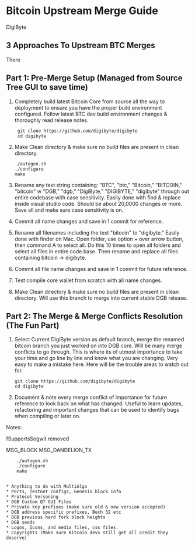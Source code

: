 Bitcoin Upstream Merge Guide
====================================
DigiByte    

3 Approaches To Upstream BTC Merges
------------------------------------
There

Part 1: Pre-Merge Setup (Managed from Source Tree GUI to save time) 
------------------------------------------------------------------------------

1. Completely build latest Bitcoin Core from source all the way to deployment to ensure you have the proper build environment configured. Follow latest BTC dev build environment changes & thoroughly read release notes.

        git clone https://github.com/digibyte/digibyte
        cd digibyte

2.  Make Clean directory & make sure no build files are present in clean directory.

        ./autogen.sh
        ./configure
        make

3.  Rename any text string containing: "BTC", "btc," "Bitcoin," "BITCOIN," "bitcoin" w "DGB," "dgb," "DigiByte," "DIGIBYTE," "digibyte" through out entire codebase with case sensitivity.
    Easily done with find & replace inside visual studio code. Should be about 20,0000 changes or more. Save all and make sure case sensitivity is on.

4. Commit all name changes and save in 1 commit for reference.

5. Rename all filenames including the text "bitcoin" to "digibyte."
	Easily done with finder on Mac. Open folder, use option + over arrow button, then command A to select all. Do this 10 times to open all folders and select all files in entire code base. Then rename and replace all files containing bitcoin -> digibyte.


6. Commit all file name changes and save in 1 commit for future reference.


7. Test compile core wallet from scratch with all name changes.


8. Make Clean directory & make sure no build files are present in clean directory. Will use this branch to merge into current stable DGB release.



Part 2: The Merge & Merge Conflicts Resolution (The Fun Part)
----------------------------------------------------------------

1.  Select Current DigiByte version as default branch, merge the renamed bitcoin branch you just worked on into DGB core. Will be many merge conflicts to go through. This is where its of utmost importance to take your time and go line by line and know what you are changing. Very easy to make a mistake here. Here will be the trouble areas to watch out for.

        git clone https://github.com/digibyte/digibyte
        cd digibyte

2.  Document & note every merge conflict of importance for future reference to look back on what has changed. Useful to learn updates, refactoring and important changes that can be used to identify bugs when compiling or later on.

Notes: 

fSupportsSegwit removed

MSG_BLOCK
MSG_DANDELION_TX

        ./autogen.sh
        ./configure
        make


	* Anything to do with MultiAlgo
	* Ports, Testnet configs, Genesis block info
	* Protocol Versoning
	* DGB Custom QT GUI Files
	* Private key prefixes (make sure old & new version accepted)
	* DGB address specific prefixes, Bech 32 etc
	* DGB previous hard fork block heights
	* DGB seeds
	* Logos, Icons, and media files, css files.
	* Copyrights (Make sure Bitcoin devs still get all credit they deserve)

